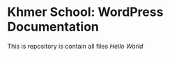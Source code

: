 Khmer School: WordPress Documentation
=========

This is repository is contain all files
*Hello World*
